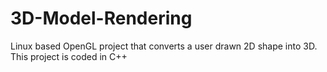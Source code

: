 # 3D-Model-Rendering

Linux based OpenGL project that converts a user drawn 2D shape into 3D. This project is coded in C++

